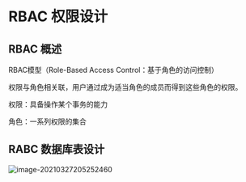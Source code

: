 # RBAC 权限设计

## RBAC 概述

RBAC模型（Role-Based Access Control：基于角色的访问控制）

权限与角色相关联，用户通过成为适当角色的成员而得到这些角色的权限。

权限：具备操作某个事务的能力

角色：一系列权限的集合

## RABC 数据库表设计

![image-20210327205252460](C:\Users\a\AppData\Roaming\Typora\typora-user-images\image-20210327205252460.png)

